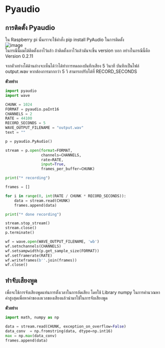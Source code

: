 # Pyaudio
## การติดตั้ง Pyaudio

ใน Raspberry pi นั้นเราจะใช้คำสั่ง pip install PyAudio ในการติดตั้ง  
![image](https://user-images.githubusercontent.com/65691345/112304402-06cb3900-8cd0-11eb-8fc9-4a5203963302.png)  
ในกรณีนี้ผมได้ติดตั้งเอาไว้แล้ว ถ้าติดตั้งเอาไว้แล้วมันจะขึ้น version บอก อย่างในกรณีนี้คือ Version 0.2.11

จากตัวอย่างโค้ด้านล่างจะเห็นได้ว่าได้ทำการทดลองบันทึกเสียง 5 วินาที บันทึกเป็นไฟล์ output.wav หากต้องการมากกว่า 5 วิ สามารถปรับได้ที่ 
RECORD_SECONDS  
  
    
**ตัวอย่าง**
```python
import pyaudio
import wave

CHUNK = 1024
FORMAT = pyaudio.paInt16
CHANNELS = 2
RATE = 44100
RECORD_SECONDS = 5
WAVE_OUTPUT_FILENAME = "output.wav"
text = ""

p = pyaudio.PyAudio()

stream = p.open(format=FORMAT,
                channels=CHANNELS,
                rate=RATE,
                input=True,
                frames_per_buffer=CHUNK)

print("* recording")

frames = []

for i in range(0, int(RATE / CHUNK * RECORD_SECONDS)):
    data = stream.read(CHUNK)
    frames.append(data)

print("* done recording")

stream.stop_stream()
stream.close()
p.terminate()

wf = wave.open(WAVE_OUTPUT_FILENAME, 'wb')
wf.setnchannels(CHANNELS)
wf.setsampwidth(p.get_sample_size(FORMAT))
wf.setframerate(RATE)
wf.writeframes(b''.join(frames))
wf.close()
```


  
## ทำจับเสียงพูด

เพื่อจะใช้การจับเสียงพูดแท่นการตั้งเวลาในการอัดเสียง โดยใช้ Library numpy ในการคำนวณหาค่าสูงสุดเพื่อหาค่าของเลเวลของเสียงแล้วนำมาใช้ในการจับเสียงพูด  
  
    
**ตัวอย่าง**
```python
import math, numpy as np

data = stream.read(CHUNK, exception_on_overflow=False)
data_conv  = np.fromstring(data, dtype=np.int16)
max = np.max(data_conv)     
frames.append(data)

```

